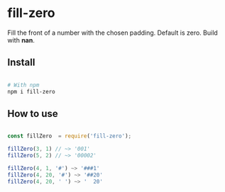 # fill-zero 

Fill the front of a number with the chosen padding. Default is zero. Build with __nan__.

## Install 

```sh

# With npm 
npm i fill-zero

```

## How to use 

```js 

const fillZero  = require('fill-zero');

fillZero(3, 1) // ~> '001'
fillZero(5, 2) // ~> '00002'

fillZero(4, 1, '#') ~> '###1'
fillZero(4, 20, '#') ~> '##20'
fillZero(4, 20, ' ') ~> '  20'

```

